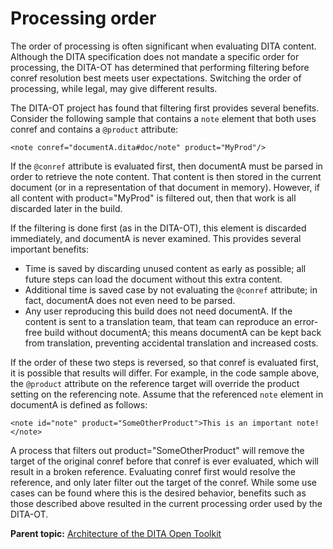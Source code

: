 # Processing order

The order of processing is often significant when evaluating DITA content. Although the DITA specification does not mandate a specific order for processing, the DITA-OT has determined that performing filtering before conref resolution best meets user expectations. Switching the order of processing, while legal, may give different results.

The DITA-OT project has found that filtering first provides several benefits. Consider the following sample that contains a `note` element that both uses conref and contains a `@product` attribute:

```
<note conref="documentA.dita#doc/note" product="MyProd"/>
```

If the `@conref` attribute is evaluated first, then documentA must be parsed in order to retrieve the note content. That content is then stored in the current document \(or in a representation of that document in memory\). However, if all content with product="MyProd" is filtered out, then that work is all discarded later in the build.

If the filtering is done first \(as in the DITA-OT\), this element is discarded immediately, and documentA is never examined. This provides several important benefits:

-   Time is saved by discarding unused content as early as possible; all future steps can load the document without this extra content.
-   Additional time is saved case by not evaluating the `@conref` attribute; in fact, documentA does not even need to be parsed.
-   Any user reproducing this build does not need documentA. If the content is sent to a translation team, that team can reproduce an error-free build without documentA; this means documentA can be kept back from translation, preventing accidental translation and increased costs.

If the order of these two steps is reversed, so that conref is evaluated first, it is possible that results will differ. For example, in the code sample above, the `@product` attribute on the reference target will override the product setting on the referencing note. Assume that the referenced `note` element in documentA is defined as follows:

```
<note id="note" product="SomeOtherProduct">This is an important note!</note>
```

A process that filters out product="SomeOtherProduct" will remove the target of the original conref before that conref is ever evaluated, which will result in a broken reference. Evaluating conref first would resolve the reference, and only later filter out the target of the conref. While some use cases can be found where this is the desired behavior, benefits such as those described above resulted in the current processing order used by the DITA-OT.

**Parent topic:** [Architecture of the DITA Open Toolkit](../reference/architecture.md)

